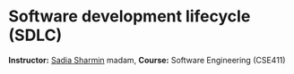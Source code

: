 # Software development lifecycle (SDLC)
**Instructor:** [Sadia Sharmin](https://scholar.google.com/citations?user=UOA9M20AAAAJ&hl=en) madam, **Course:** Software Engineering (CSE411) 

